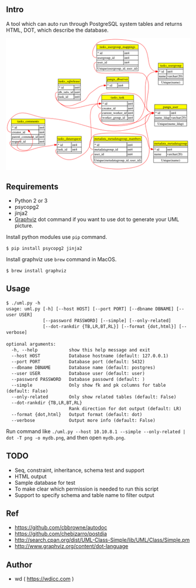## Intro

A tool which can auto run through PostgreSQL system tables and returns HTML, DOT, which describe the database.

![sample.png](https://github.com/wd/UML-PG/raw/master/sample.png)

## Requirements

* Python 2 or 3
* psycopg2
* jinja2
* [Graphviz](http://www.graphviz.org/) dot command if you want to use dot to generate your UML picture.

Install python modules use `pip` command.
```
$ pip install psycopg2 jinja2
```

Install graphviz use `brew` command in MacOS.
```
$ brew install graphviz
```

## Usage

```
$ ./uml.py -h
usage: uml.py [-h] [--host HOST] [--port PORT] [--dbname DBNAME] [--user USER]
              [--password PASSWORD] [--simple] [--only-related]
              [--dot-rankdir {TB,LR,BT,RL}] [--format {dot,html}] [--verbose]

optional arguments:
  -h, --help            show this help message and exit
  --host HOST           Database hostname (default: 127.0.0.1)
  --port PORT           Database port (default: 5432)
  --dbname DBNAME       Database name (default: postgres)
  --user USER           Database user (default: user)
  --password PASSWORD   Database passowrd (default: )
  --simple              Only show fk and pk columns for table (default: False)
  --only-related        Only show related tables (default: False)
  --dot-rankdir {TB,LR,BT,RL}
                        Rank direction for dot output (default: LR)
  --format {dot,html}   Output format (default: dot)
  --verbose             Output more info (default: False)
```

Run command like `./uml.py --host 10.10.8.1 --simple --only-related | dot -T png -o mydb.png`, and then open `mydb.png`.

## TODO

* Seq, constraint, inheritance, schema test and support
* HTML output
* Sample database for test
* To make clear which permission is needed to run this script
* Support to specify schema and table name to filter output

## Ref

* https://github.com/cbbrowne/autodoc
* https://github.com/chebizarro/postdia
* http://search.cpan.org/dist/UML-Class-Simple/lib/UML/Class/Simple.pm
* http://www.graphviz.org/content/dot-language

## Author

* wd ( https://wdicc.com )
